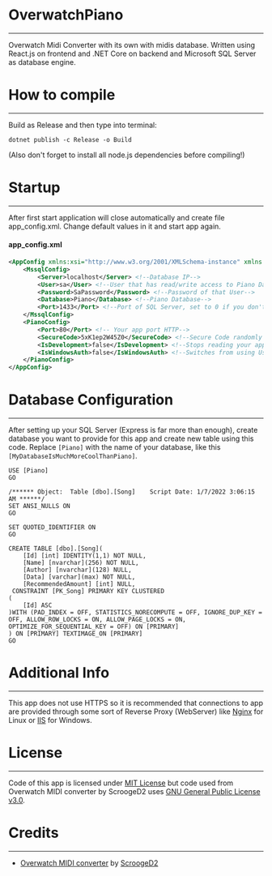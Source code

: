 ﻿# OverwatchPiano
***
Overwatch Midi Converter with its own with midis database. Written using React.js on frontend and .NET Core on backend and Microsoft SQL Server as database engine.


# How to compile
***
Build as Release and then type into terminal:
```shell
dotnet publish -c Release -o Build
```
(Also don't forget to install all node.js dependencies before compiling!)

# Startup
***
After first start application will close automatically and create file app_config.xml. Change default values in it and start app again.

#### app_config.xml
```xml
<AppConfig xmlns:xsi="http://www.w3.org/2001/XMLSchema-instance" xmlns:xsd="http://www.w3.org/2001/XMLSchema">
    <MssqlConfig>
        <Server>localhost</Server> <!--Database IP-->
        <User>sa</User> <!--User that has read/write access to Piano Database-->
        <Password>SaPassword</Password> <!--Password of that User-->
        <Database>Piano</Database> <!--Piano Database-->
        <Port>1433</Port> <!--Port of SQL Server, set to 0 if you don't wanna include it in connection string-->
    </MssqlConfig>
    <PianoConfig>
        <Port>80</Port> <!-- Your app port HTTP-->
        <SecureCode>5xK1ep2W45Z0</SecureCode> <!--Secure Code randomly generated on start, used by your app to authenticate while uploading a song-->
        <IsDevelopment>false</IsDevelopment> <!--Stops reading your apps port from this config file-->
        <IsWindowsAuth>false</IsWindowsAuth> <!--Switches from using User+Password to IntegratedSecurity while connecting to SQL Server-->
    </PianoConfig>
</AppConfig>
```

# Database Configuration
***
After setting up your SQL Server (Express is far more than enough), create database you want to provide for this app and create new table using this code. Replace ```[Piano]``` with the name of your database, like this ```[MyDatabaseIsMuchMoreCoolThanPiano]```.
```tsql
USE [Piano]
GO

/****** Object:  Table [dbo].[Song]    Script Date: 1/7/2022 3:06:15 AM ******/
SET ANSI_NULLS ON
GO

SET QUOTED_IDENTIFIER ON
GO

CREATE TABLE [dbo].[Song](
	[Id] [int] IDENTITY(1,1) NOT NULL,
	[Name] [nvarchar](256) NOT NULL,
	[Author] [nvarchar](128) NULL,
	[Data] [varchar](max) NOT NULL,
	[RecommendedAmount] [int] NULL,
 CONSTRAINT [PK_Song] PRIMARY KEY CLUSTERED 
(
	[Id] ASC
)WITH (PAD_INDEX = OFF, STATISTICS_NORECOMPUTE = OFF, IGNORE_DUP_KEY = OFF, ALLOW_ROW_LOCKS = ON, ALLOW_PAGE_LOCKS = ON, OPTIMIZE_FOR_SEQUENTIAL_KEY = OFF) ON [PRIMARY]
) ON [PRIMARY] TEXTIMAGE_ON [PRIMARY]
GO
```


# Additional Info
***

This app does not use HTTPS so it is recommended that connections to app are provided through some sort of Reverse Proxy (WebServer) like <a href="https://www.nginx.com/">Nginx</a> for Linux or <a href="https://www.iis.net/">IIS</a> for Windows.


# License
***
Code of this app is licensed under <a href="https://tldrlegal.com/license/mit-license">MIT License</a> but code used from Overwatch MIDI converter by ScroogeD2 uses <a href="https://tldrlegal.com/license/gnu-general-public-license-v3-(gpl-3)">GNU General Public License v3.0</a>.


# Credits
***
- <a href='https://github.com/ScroogeD2/owmidiconverter'>Overwatch MIDI converter<a/> by <a href="https://github.com/ScroogeD2/">ScroogeD2</a>
